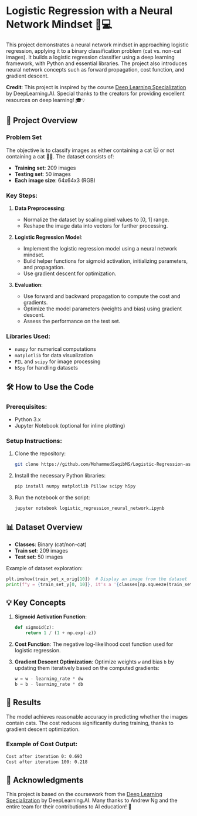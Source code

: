 # Logistic Regression with a Neural Network Mindset 🧠💻

This project demonstrates a neural network mindset in approaching logistic regression, applying it to a binary classification problem (cat vs. non-cat images). It builds a logistic regression classifier using a deep learning framework, with Python and essential libraries. The project also introduces neural network concepts such as forward propagation, cost function, and gradient descent.

**Credit**: This project is inspired by the course [Deep Learning Specialization](https://www.deeplearning.ai/courses/deep-learning-specialization/) by DeepLearning.AI. Special thanks to the creators for providing excellent resources on deep learning! 🎓💡

## 🚀 Project Overview

### Problem Set
The objective is to classify images as either containing a cat 🐱 or not containing a cat 🙅‍♂️. The dataset consists of:
- **Training set**: 209 images
- **Testing set**: 50 images
- **Each image size**: 64x64x3 (RGB)

### Key Steps:
1. **Data Preprocessing**:
   - Normalize the dataset by scaling pixel values to [0, 1] range.
   - Reshape the image data into vectors for further processing.
   
2. **Logistic Regression Model**:
   - Implement the logistic regression model using a neural network mindset.
   - Build helper functions for sigmoid activation, initializing parameters, and propagation.
   - Use gradient descent for optimization.
   
3. **Evaluation**:
   - Use forward and backward propagation to compute the cost and gradients.
   - Optimize the model parameters (weights and bias) using gradient descent.
   - Assess the performance on the test set.

### Libraries Used:
- `numpy` for numerical computations
- `matplotlib` for data visualization
- `PIL` and `scipy` for image processing
- `h5py` for handling datasets

## 🛠️ How to Use the Code
### Prerequisites:
- Python 3.x
- Jupyter Notebook (optional for inline plotting)
  
### Setup Instructions:
1. Clone the repository:
   ```bash
   git clone https://github.com/MohammedSaqibMS/Logistic-Regression-as-a-Neural-Network.git
   ```
2. Install the necessary Python libraries:
   ```bash
   pip install numpy matplotlib Pillow scipy h5py
   ```
3. Run the notebook or the script:
   ```bash
   jupyter notebook logistic_regression_neural_network.ipynb
   ```

## 📊 Dataset Overview
- **Classes**: Binary (cat/non-cat)
- **Train set**: 209 images
- **Test set**: 50 images

Example of dataset exploration:
```python
plt.imshow(train_set_x_orig[10])  # Display an image from the dataset
print(f"y = {train_set_y[0, 10]}, it's a '{classes[np.squeeze(train_set_y[:, 10])].decode('utf-8')}' picture.")
```

## 💡 Key Concepts

1. **Sigmoid Activation Function**:
   ```python
   def sigmoid(z):
       return 1 / (1 + np.exp(-z))
   ```

2. **Cost Function**:
   The negative log-likelihood cost function used for logistic regression.

3. **Gradient Descent Optimization**:
   Optimize weights `w` and bias `b` by updating them iteratively based on the computed gradients:
   ```python
   w = w - learning_rate * dw
   b = b - learning_rate * db
   ```

## 🎯 Results
The model achieves reasonable accuracy in predicting whether the images contain cats. The cost reduces significantly during training, thanks to gradient descent optimization.

### Example of Cost Output:
```bash
Cost after iteration 0: 0.693
Cost after iteration 100: 0.218
```

## 🤝 Acknowledgments
This project is based on the coursework from the [Deep Learning Specialization](https://www.deeplearning.ai/courses/deep-learning-specialization/) by DeepLearning.AI. Many thanks to Andrew Ng and the entire team for their contributions to AI education! 🙏

